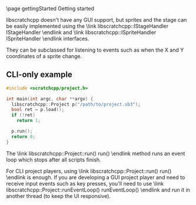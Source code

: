 \page gettingStarted Getting started

libscratchcpp doesn't have any GUI support, but sprites and the stage can be easily implemented using
the \link libscratchcpp::IStageHandler IStageHandler \endlink and
\link libscratchcpp::ISpriteHandler ISpriteHandler \endlink interfaces.

They can be subclassed for listening to events such as when the X and Y coordinates
of a sprite change.

## CLI-only example
```cpp
#include <scratchcpp/project.h>

int main(int argc, char **argv) {
  libscratchcpp::Project p("/path/to/project.sb3");
  bool ret = p.load();
  if (!ret)
    return 1;

  p.run();
  return 0;
}
```
The \link libscratchcpp::Project::run() run() \endlink method runs an event loop which stops after all scripts finish.

For CLI project players, using \link libscratchcpp::Project::run() run() \endlink is enough. If you are developing
a GUI project player and need to receive input events such as key presses, you'll need to use \link libscratchcpp::Project::runEventLoop() runEventLoop() \endlink
and run it in another thread (to keep the UI responsive).
